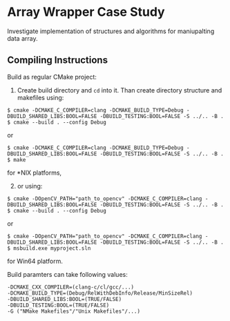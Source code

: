 # Array Wrapper Case Study
Investigate implementation of structures and algorithms for maniupalting data array.

## Compiling Instructions
Build as regular CMake project:
1. Create build directory and `cd` into it. Than create directory structure and
makefiles using:
```
$ cmake -DCMAKE_C_COMPILER=clang -DCMAKE_BUILD_TYPE=Debug -DBUILD_SHARED_LIBS:BOOL=FALSE -DBUILD_TESTING:BOOL=FALSE -S ../.. -B .
$ cmake --build . --config Debug
```
or
```
$ cmake -DCMAKE_C_COMPILER=clang -DCMAKE_BUILD_TYPE=Debug -DBUILD_SHARED_LIBS:BOOL=FALSE -DBUILD_TESTING:BOOL=FALSE -S ../.. -B .
$ make
```

for \*NIX platforms,

2. or using:
```
$ cmake -DOpenCV_PATH="path_to_opencv" -DCMAKE_C_COMPILER=clang -DBUILD_SHARED_LIBS:BOOL=FALSE -DBUILD_TESTING:BOOL=FALSE -S ../.. -B .
$ cmake --build . --config Debug
```
or
```
$ cmake -DOpenCV_PATH="path_to_opencv" -DCMAKE_C_COMPILER=clang -DBUILD_SHARED_LIBS:BOOL=FALSE -DBUILD_TESTING:BOOL=FALSE -S ../.. -B .
$ msbuild.exe myproject.sln
```

for Win64 platform.

Build paramters can take following values:
```
-DCMAKE_CXX_COMPILER=(clang-c/cl/gcc/...)
-DCMAKE_BUILD_TYPE=(Debug/RelWithDebInfo/Release/MinSizeRel)
-DBUILD_SHARED_LIBS:BOOL=(TRUE/FALSE)
-DBUILD_TESTING:BOOL=(TRUE/FALSE)
-G ("NMake Makefiles"/"Unix Makefiles"/...)
```
